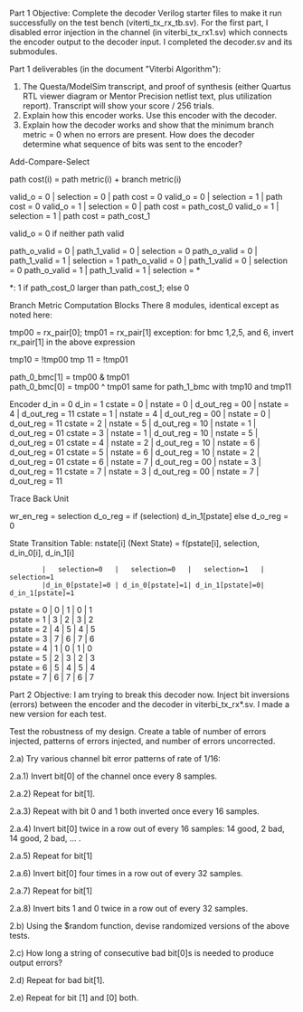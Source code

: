 Part 1 Objective: Complete the decoder Verilog starter files to make it run successfully on the test bench (viterti_tx_rx_tb.sv). For the first part, I disabled error injection in the channel (in viterbi_tx_rx1.sv) which connects the encoder output to the decoder input. I completed the decoder.sv and its submodules. 


Part 1 deliverables (in the document "Viterbi Algorithm"): 
1) The Questa/ModelSim transcript, and proof of synthesis (either Quartus RTL viewer diagram or Mentor Precision netlist text, plus utilization report). Transcript will show your score / 256 trials. 
2) Explain how this encoder works. Use this encoder with the decoder.
3) Explain how the decoder works and show that the minimum branch metric = 0 when no errors are present. How does the decoder determine what sequence of bits was sent to the encoder?


Add-Compare-Select

path cost(i)  = path metric(i) + branch metric(i)

valid_o = 0 | selection = 0 | path cost = 0
valid_o = 0 | selection = 1 | path cost = 0
valid_o = 1 | selection = 0 | path cost = path_cost_0
valid_o = 1 | selection = 1 | path cost = path_cost_1

valid_o = 0 if neither path valid


path_o_valid = 0 | path_1_valid = 0 | selection = 0
path_o_valid = 0 | path_1_valid = 1 | selection = 1
path_o_valid = 0 | path_1_valid = 0 | selection = 0
path_o_valid = 1 | path_1_valid = 1 | selection = *

*: 1 if path_cost_0 larger than path_cost_1; else 0


Branch Metric Computation Blocks
There 8 modules, identical except as noted here: 

tmp00 = rx_pair[0]; tmp01 = rx_pair[1]
  exception: for bmc 1,2,5, and 6, invert rx_pair[1] in the above expression

tmp10 = !tmp00     tmp 11  = !tmp01

path_0_bmc[1] = tmp00 & tmp01   
       path_0_bmc[0] = tmp00 ^ tmp01
  same for path_1_bmc with tmp10 and tmp11          


Encoder
              d_in = 0                     d_in = 1
cstate = 0 | nstate = 0 | d_out_reg = 00 | nstate = 4 | d_out_reg = 11
cstate = 1 | nstate = 4 | d_out_reg = 00 | nstate = 0 | d_out_reg = 11
cstate = 2 | nstate = 5 | d_out_reg = 10 | nstate = 1 | d_out_reg = 01
cstate = 3 | nstate = 1 | d_out_reg = 10 | nstate = 5 | d_out_reg = 01
cstate = 4 | nstate = 2 | d_out_reg = 10 | nstate = 6 | d_out_reg = 01
cstate = 5 | nstate = 6 | d_out_reg = 10 | nstate = 2 | d_out_reg = 01
cstate = 6 | nstate = 7 | d_out_reg = 00 | nstate = 3 | d_out_reg = 11
cstate = 7 | nstate = 3 | d_out_reg = 00 | nstate = 7 | d_out_reg = 11


Trace Back Unit

wr_en_reg = selection
d_o_reg  = if (selection) d_in_1[pstate]    else d_o_reg = 0

State Transition Table: nstate[i] (Next State) = f(pstate[i], selection, d_in_0[i], d_in_1[i]

            |   selection=0   |   selection=0   |   selection=1   |   selection=1
            |d_in_0[pstate]=0 | d_in_0[pstate]=1| d_in_1[pstate]=0| d_in_1[pstate]=1
pstate = 0  |       0         |       1         |       0         |       1               
pstate = 1  |       3         |       2         |       3         |       2               
pstate = 2  |       4         |       5         |       4         |       5               
pstate = 3  |       7         |       6         |       7         |       6               
pstate = 4  |       1         |       0         |       1         |       0               
pstate = 5  |       2         |       3         |       2         |       3               
pstate = 6  |       5         |       4         |       5         |       4               
pstate = 7  |       6         |       7         |       6         |       7               




Part 2 Objective: I am trying to break this decoder now. Inject bit inversions (errors) between the encoder and the decoder in viterbi_tx_rx*.sv. I made a new version for each test. 

Test the robustness of my design. Create a table of number of errors injected, patterns of errors injected, and number of errors uncorrected. 

2.a) Try various channel bit error patterns of rate of 1/16:

2.a.1) Invert bit[0] of the channel once every 8 samples.   

2.a.2) Repeat for bit[1].

2.a.3) Repeat with bit 0 and 1 both inverted once every 16 samples. 

2.a.4) Invert bit[0] twice in a row out of every 16 samples: 14 good, 2 bad, 14 good, 2 bad, … .

2.a.5) Repeat for bit[1]

2.a.6) Invert bit[0] four times in a row out of every 32 samples. 

2.a.7) Repeat for bit[1]

2.a.8) Invert bits 1 and 0 twice in a row out of every 32 samples.

2.b) Using the $random function, devise randomized versions of the above tests.  

2.c) How long a string of consecutive bad bit[0]s is needed to produce output errors?

2.d) Repeat for bad bit[1].

2.e) Repeat for bit [1] and [0] both. 
